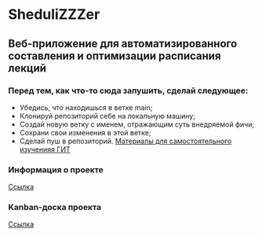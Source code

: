 # SheduliZZZer

## Веб-приложение для автоматизированного составления и оптимизации расписания лекций

### Перед тем, как что-то сюда запушить, сделай следующее:

* Убедись, что находишься в ветке main;
* Клонируй репозиторий себе на локальную машину;
* Создай новую ветку с именем, отражающим суть внедряемой фичи;
* Сохрани свои изменения в этой ветке;
* Сделай пуш в репозиторий.
[Материалы для самостоятельного изученияя ГИТ](https://githowto.com/ru)

### Информация о проекте
[Ссылка](https://github.com/Aspirants-FS-FE/SheduliZZZer/wiki)

### Kanban-доска проекта
[Ссылка](https://github.com/orgs/Aspirants-FS-FE/projects/1)

